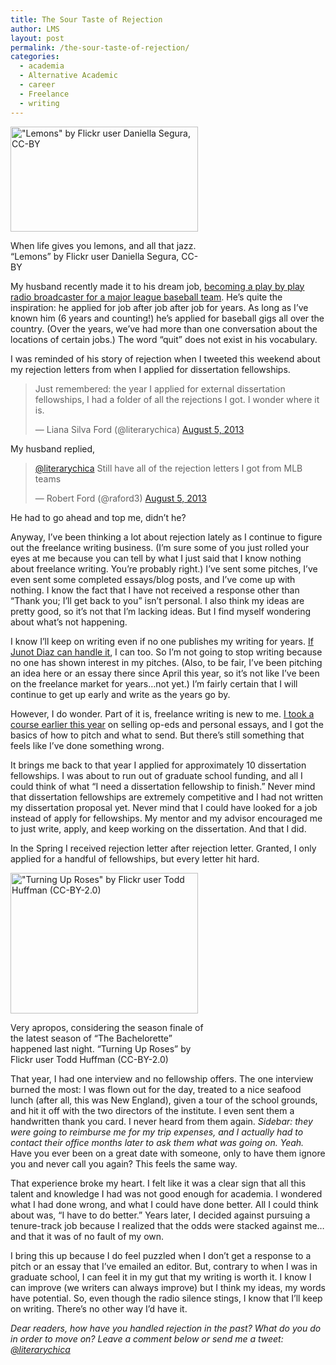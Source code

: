 ```yaml
---
title: The Sour Taste of Rejection
author: LMS
layout: post
permalink: /the-sour-taste-of-rejection/
categories:
  - academia
  - Alternative Academic
  - career
  - Freelance
  - writing
---
```

<div id="attachment_1650" class="wp-caption alignleft" style="width: 310px">
  <a href="http://www.lianamsilvaford.com/wp-content/uploads/2013/08/8484163604_067ebcc195_n.jpg"><img class="size-medium wp-image-1650" alt="&quot;Lemons&quot; by Flickr user Daniella Segura, CC-BY" src="http://www.lianamsilvaford.com/wp-content/uploads/2013/08/8484163604_067ebcc195_n-300x168.jpg" width="300" height="168" /></a>
  
  <p class="wp-caption-text">
    When life gives you lemons, and all that jazz. &#8220;Lemons&#8221; by Flickr user Daniella Segura, CC-BY
  </p>
</div>

My husband recently made it to his dream job, <a href=" http://www.lianamsilvaford.com/aural-memories-or-my-husbands-play-by-play-voice/" target="_blank">becoming a play by play radio broadcaster for a major league baseball team</a>. He&#8217;s quite the inspiration: he applied for job after job after job for years. As long as I&#8217;ve known him (6 years and counting!) he&#8217;s applied for baseball gigs all over the country. (Over the years, we&#8217;ve had more than one conversation about the locations of certain jobs.) The word &#8220;quit&#8221; does not exist in his vocabulary.

I was reminded of his story of rejection when I tweeted this weekend about my rejection letters from when I applied for dissertation fellowships.

<blockquote class="twitter-tweet">
  <p>
    Just remembered: the year I applied for external dissertation fellowships, I had a folder of all the rejections I got. I wonder where it is.
  </p>
  
  <p>
    &mdash; Liana Silva Ford (@literarychica) <a href="https://twitter.com/literarychica/statuses/364198706767081472">August 5, 2013</a>
  </p>
</blockquote>



My husband replied,

<blockquote class="twitter-tweet">
  <p>
    <a href="https://twitter.com/literarychica">@literarychica</a> Still have all of the rejection letters I got from MLB teams
  </p>
  
  <p>
    &mdash; Robert Ford (@raford3) <a href="https://twitter.com/raford3/statuses/364198918852055041">August 5, 2013</a>
  </p>
</blockquote>



He had to go ahead and top me, didn&#8217;t he?

Anyway, I&#8217;ve been thinking a lot about rejection lately as I continue to figure out the freelance writing business. (I&#8217;m sure some of you just rolled your eyes at me because you can tell by what I just said that I know nothing about freelance writing. You&#8217;re probably right.) I&#8217;ve sent some pitches, I&#8217;ve even sent some completed essays/blog posts, and I&#8217;ve come up with nothing. I know the fact that I have not received a response other than &#8220;Thank you; I&#8217;ll get back to you&#8221; isn&#8217;t personal. I also think my ideas are pretty good, so it&#8217;s not that I&#8217;m lacking ideas. But I find myself wondering about what&#8217;s not happening.

I know I&#8217;ll keep on writing even if no one publishes my writing for years. <a href="http://www.oprah.com/spirit/Junot-Diaz-Talks-About-What-Made-Him-Become-a-Writer" target="_blank">If Junot Diaz can handle it</a>, I can too. So I&#8217;m not going to stop writing because no one has shown interest in my pitches. (Also, to be fair, I&#8217;ve been pitching an idea here or an essay there since April this year, so it&#8217;s not like I&#8217;ve been on the freelance market for years&#8230;not yet.) I&#8217;m fairly certain that I will continue to get up early and write as the years go by.

However, I do wonder. Part of it is, freelance writing is new to me. <a href="http://www.lianamsilvaford.com/write-she-said/" target="_blank">I took a course earlier this year</a> on selling op-eds and personal essays, and I got the basics of how to pitch and what to send. But there&#8217;s still something that feels like I&#8217;ve done something wrong.

It brings me back to that year I applied for approximately 10 dissertation fellowships. I was about to run out of graduate school funding, and all I could think of what &#8220;I need a dissertation fellowship to finish.&#8221; Never mind that dissertation fellowships are extremely competitive and I had not written my dissertation proposal yet. Never mind that I could have looked for a job instead of apply for fellowships. My mentor and my advisor encouraged me to just write, apply, and keep working on the dissertation. And that I did.

In the Spring I received rejection letter after rejection letter. Granted, I only applied for a handful of fellowships, but every letter hit hard.

<div id="attachment_1664" class="wp-caption aligncenter" style="width: 310px">
  <a href="http://www.flickr.com/photos/oddwick/2037657521/in/photolist-474wAe-4buVQh-4k9fAo-4qDWHL-4ydobX-4AWyUb-4GiNs4-4HUL5n-4HXUXq-4KuGeE-4QUfF9-4TN9ZF-53wqkX-5zVbqG-5A3Y9k-5Aaodd-5CpTsA-5EgxWB-5Jbuvy-5QPXnN-5RUVQB-67Ec2d-68vx2d-6e3Efj-6exG6H-6eX5e7-6fdTdo-6nayFu-6HL3jc-6Lnco6-6Vwxay-74EyoJ-79rswr-7bgTZb-7doS91-7emiP4-7jE2F9-7wf4dk-7wf5iR-7wf5Vc-bHB92T-7QUnbK-bzpJXH-cAoMLq-7QXBG5-7QUqMk-cHkKFq-bZtnRC-a6Eqqp-8xZrJS-dA8our/"><img class="size-medium wp-image-1664" alt="&quot;Turning Up Roses&quot; by Flickr user Todd Huffman (CC-BY-2.0)" src="http://www.lianamsilvaford.com/wp-content/uploads/2013/08/2037657521_f431b34950_n-300x225.jpg" width="300" height="225" /></a>
  
  <p class="wp-caption-text">
    Very apropos, considering the season finale of the latest season of &#8220;The Bachelorette&#8221; happened last night. &#8220;Turning Up Roses&#8221; by Flickr user Todd Huffman (CC-BY-2.0)
  </p>
</div>

That year, I had one interview and no fellowship offers. The one interview burned the most: I was flown out for the day, treated to a nice seafood lunch (after all, this was New England), given a tour of the school grounds, and hit it off with the two directors of the institute. I even sent them a handwritten thank you card. I never heard from them again. *Sidebar: they were going to reimburse me for my trip expenses, and I actually had to contact their office months later to ask them what was going on. Yeah.* Have you ever been on a great date with someone, only to have them ignore you and never call you again? This feels the same way.

That experience broke my heart. I felt like it was a clear sign that all this talent and knowledge I had was not good enough for academia. I wondered what I had done wrong, and what I could have done better. All I could think about was, &#8220;I have to do better.&#8221; Years later, I decided against pursuing a tenure-track job because I realized that the odds were stacked against me&#8230;and that it was of no fault of my own.

I bring this up because I do feel puzzled when I don&#8217;t get a response to a pitch or an essay that I&#8217;ve emailed an editor. But, contrary to when I was in graduate school, I can feel it in my gut that my writing is worth it. I know I can improve (we writers can always improve) but I think my ideas, my words have potential. So, even though the radio silence stings, I know that I&#8217;ll keep on writing. There&#8217;s no other way I&#8217;d have it.

*Dear readers, how have you handled rejection in the past? What do you do in order to move on? Leave a comment below or send me a tweet: <a href="https://twitter.com/literarychica" target="_blank">@literarychica</a>*

&nbsp;